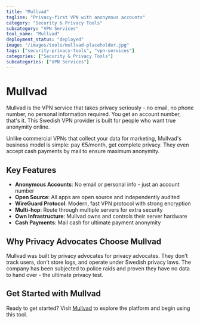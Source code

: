 ```yaml
---
title: "Mullvad"
tagline: "Privacy-first VPN with anonymous accounts"
category: "Security & Privacy Tools"
subcategory: "VPN Services"
tool_name: "Mullvad"
deployment_status: "deployed"
image: "/images/tools/mullvad-placeholder.jpg"
tags: ["security-privacy-tools", "vpn-services"]
categories: ["Security & Privacy Tools"]
subcategories: ["VPN Services"]
---
```


# Mullvad

Mullvad is the VPN service that takes privacy seriously - no email, no phone number, no personal information required. You get an account number, that's it. This Swedish VPN provider is built for people who want true anonymity online.

Unlike commercial VPNs that collect your data for marketing, Mullvad's business model is simple: pay €5/month, get complete privacy. They even accept cash payments by mail to ensure maximum anonymity.

## Key Features
- **Anonymous Accounts**: No email or personal info - just an account number
- **Open Source**: All apps are open source and independently audited
- **WireGuard Protocol**: Modern, fast VPN protocol with strong encryption
- **Multi-hop**: Route through multiple servers for extra security
- **Own Infrastructure**: Mullvad owns and controls their server hardware
- **Cash Payments**: Mail cash for ultimate payment anonymity

## Why Privacy Advocates Choose Mullvad
Mullvad was built by privacy advocates for privacy advocates. They don't track users, don't store logs, and operate under Swedish privacy laws. The company has been subjected to police raids and proven they have no data to hand over - the ultimate privacy test.

## Get Started with Mullvad

Ready to get started? Visit [Mullvad](https://mullvad.net) to explore the platform and begin using this tool.